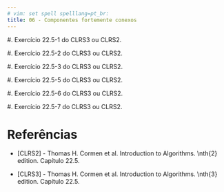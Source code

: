 ```yaml
---
# vim: set spell spelllang=pt_br:
title: 06 - Componentes fortemente conexos
---
```


#. Exercício 22.5-1 do CLRS3 ou CLRS2.

#. Exercício 22.5-2 do CLRS3 ou CLRS2.

#. Exercício 22.5-3 do CLRS3 ou CLRS2.

#. Exercício 22.5-5 do CLRS3 ou CLRS2.

#. Exercício 22.5-6 do CLRS3 ou CLRS2.

#. Exercício 22.5-7 do CLRS3 ou CLRS2.



# Referências

-   [CLRS2] - Thomas H. Cormen et al. Introduction to Algorithms. \nth{2} edition. Capítulo 22.5.

-   [CLRS3] - Thomas H. Cormen et al. Introduction to Algorithms. \nth{3} edition. Capítulo 22.5.

